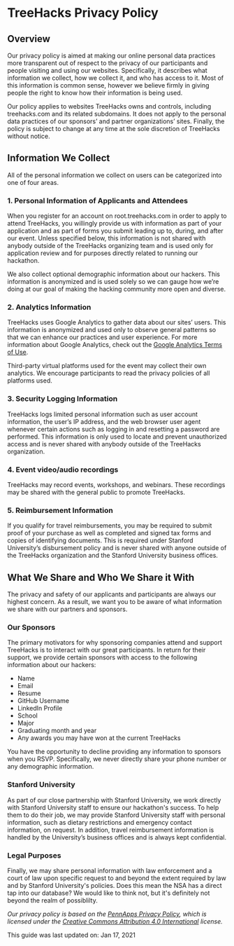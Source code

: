 # TreeHacks Privacy Policy

## Overview

Our privacy policy is aimed at making our online personal data practices more transparent out of respect to the privacy of our participants and people visiting and using our websites. Specifically, it describes what information we collect, how we collect it, and who has access to it. Most of this information is common sense, however we believe firmly in giving people the right to know how their information is being used.

Our policy applies to websites TreeHacks owns and controls, including treehacks.com and its related subdomains. It does not apply to the personal data practices of our sponsors’ and partner organizations’ sites. Finally, the policy is subject to change at any time at the sole discretion of TreeHacks without notice.

## Information We Collect

All of the personal information we collect on users can be categorized into one of four areas.

### 1\. Personal Information of Applicants and Attendees

When you register for an account on root.treehacks.com in order to apply to attend TreeHacks, you willingly provide us with information as part of your application and as part of forms you submit leading up to, during, and after our event. Unless specified below, this information is not shared with anybody outside of the TreeHacks organizing team and is used only for application review and for purposes directly related to running our hackathon.

We also collect optional demographic information about our hackers. This information is anonymized and is used solely so we can gauge how we’re doing at our goal of making the hacking community more open and diverse.

### 2\. Analytics Information

TreeHacks uses Google Analytics to gather data about our sites’ users. This information is anonymized and used only to observe general patterns so that we can enhance our practices and user experience. For more information about Google Analytics, check out the [Google Analytics Terms of Use](http://www.google.com/analytics/terms/us.html).

Third-party virtual platforms used for the event may collect their own analytics. We encourage participants to read the privacy policies of all platforms used.

### 3\. Security Logging Information

TreeHacks logs limited personal information such as user account information, the user’s IP address, and the web browser user agent whenever certain actions such as logging in and resetting a password are performed. This information is only used to locate and prevent unauthorized access and is never shared with anybody outside of the TreeHacks organization.

### 4\. Event video/audio recordings

TreeHacks may record events, workshops, and webinars. These recordings may be shared with the general public to promote TreeHacks.

### 5\. Reimbursement Information

If you qualify for travel reimbursements, you may be required to submit proof of your purchase as well as completed and signed tax forms and copies of identifying documents. This is required under Stanford University’s disbursement policy and is never shared with anyone outside of the TreeHacks organization and the Stanford University business offices.

## What We Share and Who We Share it With

The privacy and safety of our applicants and participants are always our highest concern. As a result, we want you to be aware of what information we share with our partners and sponsors.

### Our Sponsors

The primary motivators for why sponsoring companies attend and support TreeHacks is to interact with our great participants. In return for their support, we provide certain sponsors with access to the following information about our hackers:

-   Name
-   Email
-   Resume
-   GitHub Username
-   LinkedIn Profile
-   School
-   Major
-   Graduating month and year
-   Any awards you may have won at the current TreeHacks

You have the opportunity to decline providing any information to sponsors when you RSVP. Specifically, we never directly share your phone number or any demographic information.

### Stanford University

As part of our close partnership with Stanford University, we work directly with Stanford University staff to ensure our hackathon's success. To help them to do their job, we may provide Stanford University staff with personal information, such as dietary restrictions and emergency contact information, on request. In addition, travel reimbursement information is handled by the University’s business offices and is always kept confidential.

### Legal Purposes

Finally, we may share personal information with law enforcement and a court of law upon specific request to and beyond the extent required by law and by Stanford University's policies. Does this mean the NSA has a direct tap into our database? We would like to think not, but it's definitely not beyond the realm of possiblilty.

_Our privacy policy is based on the [PennApps Privacy Policy](http://pages.pennapps.com/policies/privacy/), which is licensed under the [Creative Commons Attribution 4.0 International](http://creativecommons.org/licenses/by/4.0/) license._

This guide was last updated on:
Jan 17, 2021
